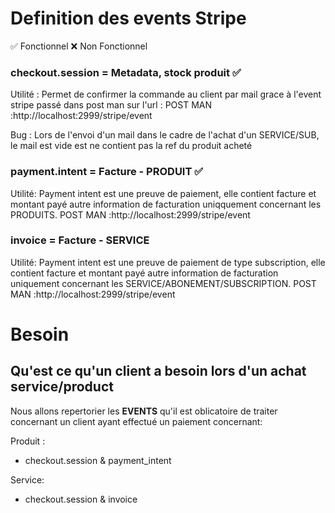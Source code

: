 # Definition des events Stripe

✅ Fonctionnel
❌ Non Fonctionnel


### checkout.session = Metadata, stock produit ✅
Utilité : Permet de confirmer la commande au client par mail grace à l'event stripe passé dans post man sur l'url :
POST MAN :http://localhost:2999/stripe/event

Bug : Lors de l'envoi d'un mail dans le cadre de l'achat d'un SERVICE/SUB, le mail est vide est ne contient pas la ref du produit acheté


### payment.intent = Facture - PRODUIT ✅
Utilité: Payment intent est une preuve de paiement, elle contient facture et montant payé autre information de facturation uniqquement concernant les PRODUITS.
POST MAN :http://localhost:2999/stripe/event

### invoice = Facture - SERVICE 
Utilité: Payment intent est une preuve de paiement de type subscription, elle contient facture et montant payé autre information de facturation uniquement concernant les SERVICE/ABONEMENT/SUBSCRIPTION.
POST MAN :http://localhost:2999/stripe/event



# Besoin

## Qu'est ce qu'un client a besoin lors d'un achat service/product

Nous allons repertorier les **EVENTS** qu'il est oblicatoire de traiter concernant un client ayant effectué un paiement concernant:

Produit :
-  checkout.session & payment_intent

Service:
-  checkout.session & invoice



